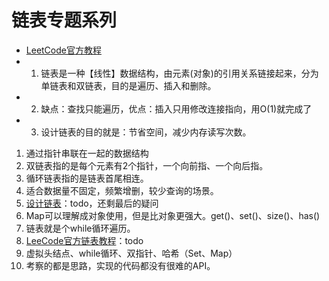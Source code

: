 # 链表专题系列
* [LeetCode官方教程](https://leetcode-cn.com/leetbook/read/linked-list/x6ybqh/)
* 1. 链表是一种【线性】数据结构，由元素(对象)的引用关系链接起来，分为单链表和双链表，目的是遍历、插入和删除。
* 2. 缺点：查找只能遍历，优点：插入只用修改连接指向，用O(1)就完成了
* 3. 设计链表的目的就是：节省空间，减少内存读写次数。

1. 通过指针串联在一起的数据结构
2. 双链表指的是每个元素有2个指针，一个向前指、一个向后指。
3. 循环链表指的是链表首尾相连。
4. 适合数据量不固定，频繁增删，较少查询的场景。
5. [设计链表](https://programmercarl.com/0707.%E8%AE%BE%E8%AE%A1%E9%93%BE%E8%A1%A8.html#%E4%BB%A3%E7%A0%81)：todo，还剩最后的疑问
6. Map可以理解成对象使用，但是比对象更强大。get()、set()、size()、has()
7. 链表就是个while循环遍历。
8. [LeeCode官方链表教程](https://leetcode-cn.com/leetbook/detail/linked-list/)：todo
9. 虚拟头结点、while循环、双指针、哈希（Set、Map）
10. 考察的都是思路，实现的代码都没有很难的API。